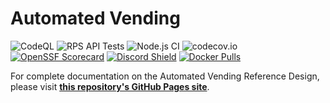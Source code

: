 # Automated Vending

![CodeQL](https://github.com/open-amt-cloud-toolkit/rps/actions/workflows/codeql-analysis.yml/badge.svg?branch=main&event=push) 
![RPS API Tests](https://github.com/open-amt-cloud-toolkit/rps/workflows/RPS%20API%20Tests/badge.svg) 
![Node.js CI](https://github.com/open-amt-cloud-toolkit/rps/workflows/Node.js%20CI/badge.svg) 
![codecov.io](https://codecov.io/github/open-amt-cloud-toolkit/rps/coverage.svg?branch=main) 
[![OpenSSF Scorecard](https://api.securityscorecards.dev/projects/github.com/open-amt-cloud-toolkit/rps/badge)](https://api.securityscorecards.dev/projects/github.com/open-amt-cloud-toolkit/rps) 
[![Discord Shield](https://discordapp.com/api/guilds/1063200098680582154/widget.png?style=shield)](https://discord.gg/yrcMp2kDWh)
[![Docker Pulls](https://img.shields.io/docker/pulls/intel/oact-rps)](https://hub.docker.com/r/intel/oact-rps)

For complete documentation on the Automated Vending Reference Design, please visit **[this repository's GitHub Pages site](https://intel-retail.github.io/automated-vending/index.html)**.
